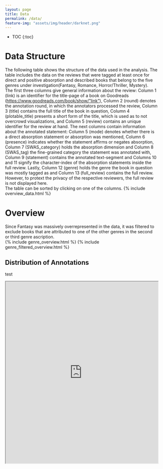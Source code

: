 ```yaml
---
layout: page
title: Data
permalink: /data/
feature-img: "assets/img/header/darknet.png"
---
```

* TOC
{:toc}

# Data Structure
The following table shows the structure of the data used in the analysis. The table includes the data on the reviews that were tagged at least once for direct and positive absorption and described books that belong to the five genres under investigation(Fantasy, Romance, Horror/Thriller, Mystery). <br>The first three columns give general information about the review: Column 1 (link) is an identifier for the title-page of a book on Goodreads (https://www.goodreads.com/book/show/”link”), Column 2 (round) denotes the annotation round, in which the annotators processed the review, Column 3 (title) contains the full title of the book in question, Column 4 (plotable_title) presents a short form of the title, which is used as to not overcrowd visualizations, and Column 5 (review) contains an unique identifier for the review at hand. The next columns contain information about the annotated statement: Column 5 (mode) denotes whether there is a direct absorption statement or absorption was mentioned, Column 6 (presence) indicates whether the statement affirms or negates absorption, Column 7 (SWAS_category) holds the absorption dimension and Column 8 (SWAS_tag) the fine-grained category the statement was annotated with, Column 9 (statement) contains the annotated text-segment and Columns 10 and 11 signify the character-index of the absorption statements inside the full review. Lastly, Column 12 (genre) holds the genre the book in question was mostly tagged as and Column 13 (full_review) contains the full review. However, to protext the privacy of the respective reviewers, the full review is not displayed here.
<br> The table can be sorted by clicking on one of the columns.
{% include overview_data.html %}
# Overview
Since Fantasy was massively overrepresented in the data, it was filtered to exclude books that are attributed to one of the other genres in the second or third genre ascription.  
{% include genre_overview.html %}
{% include genre_filtered_overview.html %}
## Distribution of Annotations
test
<iframe src="https://tinate.github.io/jubilant-octo-doodle/" height="600" width="100%"></iframe>
